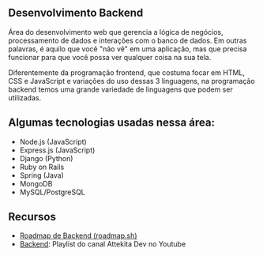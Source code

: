 ## Desenvolvimento Backend

Área do desenvolvimento web que gerencia a lógica de negócios, processamento de dados e interações com o banco de dados. Em outras palavras, é aquilo que você "não vê" em uma aplicação, mas que precisa funcionar para que você possa ver qualquer coisa na sua tela.

Diferentemente da programação frontend, que costuma focar em HTML, CSS e JavaScript e variações do uso dessas 3 linguagens, na programação backend temos uma grande variedade de linguagens que podem ser utilizadas.

## Algumas tecnologias usadas nessa área:

-   Node.js (JavaScript)
-   Express.js (JavaScript)
-   Django (Python)
-   Ruby on Rails
-   Spring (Java)
-   MongoDB
-   MySQL/PostgreSQL

## Recursos

-   [Roadmap de Backend (roadmap.sh)](https://roadmap.sh/backend)
-   [Backend](https://www.youtube.com/playlist?list=PLprgbdnzrDkE-z4ah4jORWhliLpBq4O97): Playlist do canal Attekita Dev no Youtube
